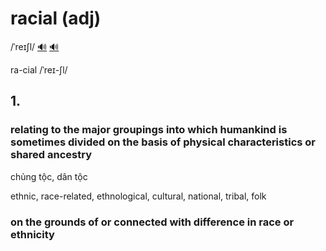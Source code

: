 # racial (adj)

/ˈreɪʃl/ [🔊](https://www.oxfordlearnersdictionaries.com/media/english/uk_pron/r/rac/racia/racial__gb_1.mp3) [🔊](https://www.oxfordlearnersdictionaries.com/media/english/us_pron/r/rac/racia/racial__us_1.mp3)

ra-cial /ˈreɪ-ʃl/

## 1.

### relating to the major groupings into which humankind is sometimes divided on the basis of physical characteristics or shared ancestry

chủng tộc, dân tộc

ethnic, race-related, ethnological, cultural, national, tribal, folk

### on the grounds of or connected with difference in race or ethnicity